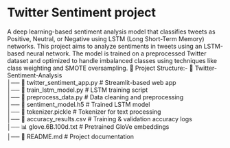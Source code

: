 # Twitter Sentiment project
 A deep learning-based sentiment analysis model that classifies tweets as Positive, Neutral, or Negative using LSTM (Long Short-Term Memory) networks.
 This project aims to analyze sentiments in tweets using an LSTM-based neural network. The model is trained on a preprocessed Twitter dataset and optimized to handle imbalanced classes using techniques like class weighting and SMOTE oversampling.
📂 Project Structure:-
📁 Twitter-Sentiment-Analysis  
│── 📜 twitter_sentiment_app.py  # Streamlit-based web app  
│── 📜 train_lstm_model.py       # LSTM training script  
│── 📜 preprocess_data.py        # Data cleaning and preprocessing  
│── 📜 sentiment_model.h5        # Trained LSTM model  
│── 📜 tokenizer.pickle          # Tokenizer for text processing  
│── 📜 accuracy_results.csv      # Training & validation accuracy logs  
│── 📊 glove.6B.100d.txt         # Pretrained GloVe embeddings  
│── 📄 README.md                 # Project documentation  
